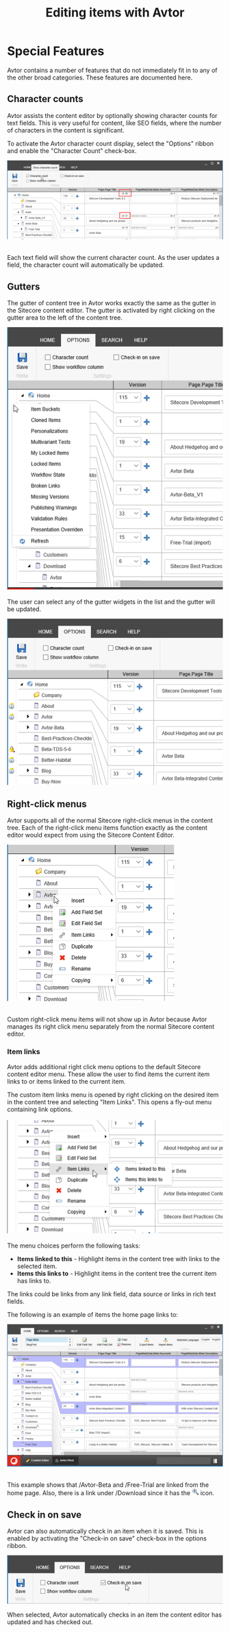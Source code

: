 ﻿---
title: Editing items with Avtor
layout: AvtorLayout
---

# Special Features
Avtor contains a number of features that do not immediately fit in to any of the other broad categories. These features are documented here.

## Character counts
Avtor assists the content editor by optionally showing character counts for text fields. This is very useful for content, like SEO fields, where the number of characters in the content is significant. 

To activate the Avtor character count display, select the "Options" ribbon and enable the "Character Count" check-box.

![Character Count](/Images/Avtor/SpecialFeatures_CharCount.png)
<br/><br/>

Each text field will show the current character count. As the user updates a field, the character count will automatically be updated.

## Gutters
The gutter of content tree in Avtor works exactly the same as the gutter in the Sitecore content editor. The gutter is activated by right clicking on the gutter area to the left of the content tree.

![Gutter](/Images/Avtor/SpecialFeatures_Gutter.png)
<br/><br/>
The user can select any of the gutter widgets in the list and the gutter will be updated.

![Gutter widgets](/Images/Avtor/SpecialFeatures_GutterSelected.png)

## Right-click menus
Avtor supports all of the normal Sitecore right-click menus in the content tree. Each of the right-click menu items function exactly as the content editor would expect from using the Sitecore Content Editor.

![Right click](/Images/Avtor/SpecialFeatures_RightClick.png)
<br/><br/>

Custom right-click menu items will not show up in Avtor because Avtor manages its right click menu separately from the normal Sitecore content editor.

### Item links
Avtor adds additional right click menu options to the default Sitecore content editor menu. These allow the user to find items the current item links to or items linked to the current item. 

The custom item links menu is opened by right clicking on the desired item in the content tree and selecting "Item Links". This opens a fly-out menu containing link options.
<br/><br/>
![Item Links](/Images/Avtor/SpecialFeatures_ItemLinks.png)
<br/><br/>
The menu choices perform the following tasks:

- **Items linked to this** - Highlight items in the content tree with links to the selected item.
- **Items this links to** - Highlight items in the content tree the current item has links to. 

The links could be links from any link field, data source or links in rich text fields.

The following is an example of items the home page links to:

![Home Links](/Images/Avtor/SpecialFeatures_HomeLinks.png)
<br/><br/>

This example shows that /Avtor-Beta and /Free-Trial are linked from the home page. Also, there is a link under /Download since it has the ![Child Result](/Images/Avtor/Icon_ChildResults.png) icon.

## Check in on save
Avtor can also automatically check in an item when it is saved. This is enabled by activating the "Check-in on save" check-box in the options ribbon.

![Check in on save](/Images/Avtor/SpecialFeatures_CheckInOnSave.png)

When selected, Avtor automatically checks in an item the content editor has updated and has checked out.
